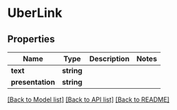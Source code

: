 # UberLink

## Properties
Name | Type | Description | Notes
------------ | ------------- | ------------- | -------------
**text** | **string** |  | 
**presentation** | **string** |  | 

[[Back to Model list]](../README.md#documentation-for-models) [[Back to API list]](../README.md#documentation-for-api-endpoints) [[Back to README]](../README.md)


